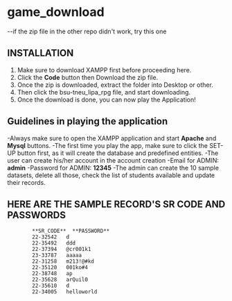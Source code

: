 # game_download
--if the zip file in the other repo didn't work, try this one

## INSTALLATION
1. Make sure to download XAMPP first before proceeding here.
2. Click the **Code** button then Download the zip file.
3. Once the zip is downloaded, extract the folder into Desktop or other.
4. Then click the bsu-tneu_lipa_rpg file, and start downloading.
5. Once the download is done, you can now play the Application!

## Guidelines in playing the application
-Always make sure to open the XAMPP application and start **Apache** and **Mysql** buttons.
-The first time you play the app, make sure to click the SET-UP button first, as it will create the database and predefined entities.
-The user can create his/her account in the account creation
-Email for ADMIN: **admin**
-Password for ADMIN: **12345**
-The admin can create the 10 sample datasets, delete all those, check the list of students available and update their records.

## HERE ARE THE SAMPLE RECORD'S SR CODE AND PASSWORDS
            **SR_CODE**  **PASSWORD**
            22-32542   d
            22-35492   ddd
            22-37394   @cr001k1
            23-33787   aaaaa
            22-31258   m213!@#kd
            22-35120   001ko#4
            22-38748   ap
            22-35628   arQuil0
            22-35610   d
            22-34005   helloworld


